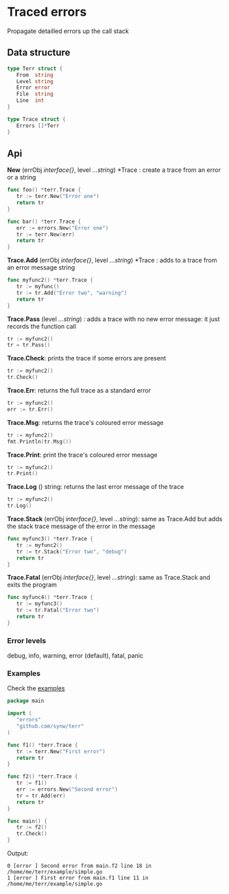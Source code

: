 # Traced errors

Propagate detailled errors up the call stack

## Data structure

   ```go
   type Terr struct {
      From  string
      Level string
	  Error error
	  File  string
	  Line  int
   }

   type Trace struct {
	  Errors []*Terr
   }
   ```

## Api

**New** (errObj *interface{}*, level *...string*) *Trace : create a trace 
from an error or a string

   ```go
   func foo() *terr.Trace {
      tr := terr.New("Error one")
      return tr
   }
   
   func bar() *terr.Trace {
      err := errors.New("Error one")
      tr := terr.New(err)
      return tr
   }
   ```
   
**Trace.Add** (errObj *interface{}*, level *...string*) *Trace : adds to a trace 
from an error message string

   ```go
   func myfunc2() *terr.Trace {
      tr := myfunc()
      tr := tr.Add("Error two", "warning")
      return tr
   }
   ```
   
**Trace.Pass** (level *...string*) : adds a trace with no new error message: it just records
the function call

   ```go
   tr := myfunc2()
   tr = tr.Pass()
   ```
   
**Trace.Check**: prints the trace if some errors are present

   ```go
   tr := myfunc2()
   tr.Check()
   ```
   
**Trace.Err**: returns the full trace as a standard error

   ```go
   tr := myfunc2()
   err := tr.Err()
   ```
   
**Trace.Msg**: returns the trace's coloured error message

   ```go
   tr := myfunc2()
   fmt.Println(tr.Msg())
   ```
   
**Trace.Print**: print the trace's coloured error message

   ```go
   tr := myfunc2()
   tr.Print()
   ```
   
**Trace.Log** () string: returns the last error message of the trace 

   ```go
   tr := myfunc2()
   tr.Log()
   ```
   
**Trace.Stack** (errObj *interface{}*, level *...string*): 
same as Trace.Add but adds the stack trace message of the error in the message 

   ```go
   func myfunc3() *terr.Trace {
      tr := myfunc2()
      tr := tr.Stack("Error two", "debug")
      return tr
   }
   ```
   
**Trace.Fatal** (errObj *interface{}*, level *...string*): 
same as Trace.Stack and exits the program 

   ```go
   func myfunc4() *terr.Trace {
      tr := myfunc3()
      tr := tr.Fatal("Error two")
      return tr
   }
   ```
   
### Error levels

debug, info, warning, error (default), fatal, panic

### Examples 
   
Check the [examples](https://github.com/synw/terr/tree/master/example)

   ```go
   package main

   import (
      "errors"
	  "github.com/synw/terr"
   )

   func f1() *terr.Trace {
	  tr := terr.New("First error")
	  return tr
   }

   func f2() *terr.Trace {
	  tr := f1()
	  err := errors.New("Second error")
	  tr = tr.Add(err)
	  return tr
   }

   func main() {
	  tr := f2()
	  tr.Check()
   }
   ```
   
Output:
   
   ```
   0 [error ] Second error from main.f2 line 18 in /home/me/terr/example/simple.go
   1 [error ] First error from main.f1 line 11 in /home/me/terr/example/simple.go
   ```

